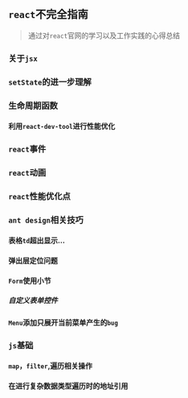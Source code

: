 ## `react`不完全指南
> 通过对`react`官网的学习以及工作实践的心得总结
### 关于`jsx`

### `setState`的进一步理解

### 生命周期函数
#### 利用`react-dev-tool`进行性能优化

### `react`事件

### `react`动画

### `react`性能优化点

### `ant design`相关技巧
#### 表格`td`超出显示...

#### 弹出层定位问题

#### `Form`使用小节
##### 自定义表单控件

#### `Menu`添加只展开当前菜单产生的`bug`

### `js`基础

#### `map`，`filter`,遍历相关操作

#### 在进行复杂数据类型遍历时的地址引用
